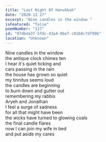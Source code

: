 ```yaml
---
title: "Last Night Of Hanukkah"
date: "2020-12-17"
excerpt: "Nine candles in the window "
isFeatured: "false"
poemNumber: "127"
id: "97dbda37-5fdc-43a4-8bef-c0168c7df996"
location: "Unknown"
---
```


Nine candles in the window  
the antique clock chimes ten  
I hear it's quiet ticking and  
cars passing in the rain  
the house has grown so quiet  
my tinnitus seems loud  
the candles are beginning  
to burn down and gutter out  
remembering my rabbis  
Aryeh and Jonathan  
I feel a surge of sadness  
for all that might have been  
the wicks have turned to glowing coals  
the final candle flares  
now I can join my wife in bed  
and put aside my cares
